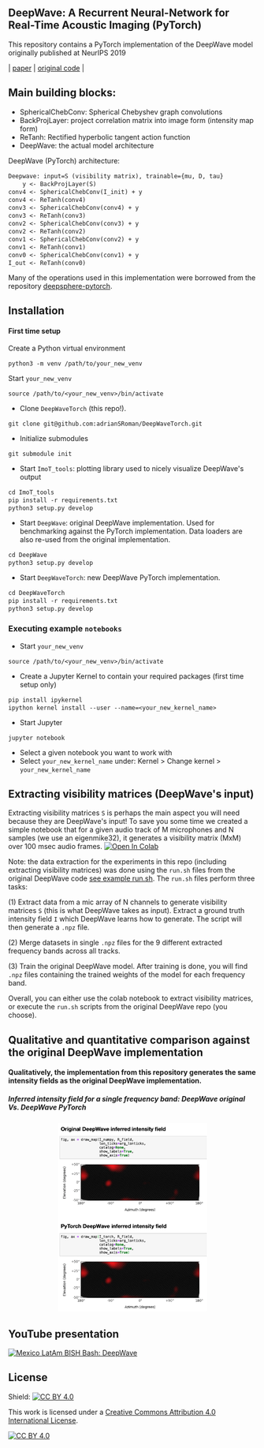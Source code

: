 ## DeepWave: A Recurrent Neural-Network for Real-Time Acoustic Imaging (PyTorch)

This repository contains a PyTorch implementation of the DeepWave model originally published at NeurIPS 2019

| [paper](https://proceedings.neurips.cc/paper/2019/file/e9bf14a419d77534105016f5ec122d62-Paper.pdf) | [original code](https://github.com/imagingofthings/DeepWave) |

## Main building blocks:

- SphericalChebConv: Spherical Chebyshev graph convolutions
- BackProjLayer: project correlation matrix into image form (intensity map form)
- ReTanh: Rectified hyperbolic tangent action function 
- DeepWave: the actual model architecture

DeepWave (PyTorch) architecture:
```
Deepwave: input=S (visibility matrix), trainable={mu, D, tau}
    y <- BackProjLayer(S) 
conv4 <- SphericalChebConv(I_init) + y
conv4 <- ReTanh(conv4)
conv3 <- SphericalChebConv(conv4) + y
conv3 <- ReTanh(conv3)
conv2 <- SphericalChebConv(conv3) + y
conv2 <- ReTanh(conv2)
conv1 <- SphericalChebConv(conv2) + y
conv1 <- ReTanh(conv1)
conv0 <- SphericalChebConv(conv1) + y
I_out <- ReTanh(conv0)
```

Many of the operations used in this implementation were borrowed from the repository [deepsphere-pytorch](https://github.com/deepsphere/deepsphere-pytorch).

## Installation

#### First time setup
Create a Python virtual environment
```
python3 -m venv /path/to/your_new_venv
```

Start `your_new_venv`
```
source /path/to/<your_new_venv>/bin/activate
```

- Clone `DeepWaveTorch` (this repo!).
```
git clone git@github.com:adrianSRoman/DeepWaveTorch.git 
```

- Initialize submodules
```
git submodule init
```

- Start `ImoT_tools`: plotting library used to nicely visualize DeepWave's output
```
cd ImoT_tools
pip install -r requirements.txt
python3 setup.py develop
```

- Start `DeepWave`: original DeepWave implementation. Used for benchmarking against the PyTorch implementation. Data loaders are also re-used from the original implementation. 
```
cd DeepWave
python3 setup.py develop
```

- Start `DeepWaveTorch`: new DeepWave PyTorch implementation.
```   
cd DeepWaveTorch
pip install -r requirements.txt
python3 setup.py develop
```

### Executing example `notebooks`

- Start `your_new_venv`
```
source /path/to/<your_new_venv>/bin/activate
```

- Create a Jupyter Kernel to contain your required packages (first time setup only)
```
pip install ipykernel
ipython kernel install --user --name=<your_new_kernel_name>
```

- Start Jupyter

```
jupyter notebook
```

- Select a given notebook you want to work with
- Select `your_new_kernel_name` under: Kernel > Change kernel > `your_new_kernel_name`

## Extracting visibility matrices (DeepWave's input)

Extracting visibility matrices `S` is perhaps the main aspect you will need because they are DeepWave's input! To save you some time we created a simple notebook that for a given audio track of M microphones and N samples (we use an eigenmike32), it generates a visibility matrix (MxM) over 100 msec audio frames. [![Open In Colab](https://colab.research.google.com/assets/colab-badge.svg)](https://colab.research.google.com/drive/1BC72KmoAyeydS0X7Dti3fFxzLAxfbdWC?usp=sharing)

Note: the data extraction for the experiments in this repo (including extracting visibility matrices) was done using the `run.sh` files from the original DeepWave code [see example run.sh](https://github.com/imagingofthings/DeepWave/blob/master/datasets/FRIDA/run.sh). The `run.sh` files perform three tasks: 

(1) Extract data from a mic array of N channels to generate visibility matrices `S` (this is what DeepWave takes as input). Extract a ground truth intensity field `I` which DeepWave learns how to generate. The script will then generate a `.npz` file.

(2) Merge datasets in single `.npz` files for the 9 different extracted frequency bands across all tracks.

(3) Train the original DeepWave model. After training is done, you will find `.npz` files containing the trained weights of the model for each frequency band.

Overall, you can either use the colab notebook to extract visibility matrices, or execute the `run.sh` scripts from the original DeepWave repo (you choose).

## Qualitative and quantitative comparison against the original DeepWave implementation

#### Qualitatively, the implementation from this repository generates the same intensity fields as the original DeepWave implementation.

##### Inferred intensity field for a single frequency band: DeepWave original Vs. DeepWave PyTorch

<p align="center" width="100%">
    <img width="60%" src="https://github.com/adrianSRoman/DeepWaveTorch/blob/master/figures/DeepWave_fields_comparison.png">
</p>


## YouTube presentation

[![Mexico LatAm BISH Bash: DeepWave](https://img.youtube.com/vi/ZO5jfqY_NwA/0.jpg)](https://www.youtube.com/watch?v=ZO5jfqY_NwA)


## License
Shield: [![CC BY 4.0][cc-by-shield]][cc-by]

This work is licensed under a
[Creative Commons Attribution 4.0 International License][cc-by].

[![CC BY 4.0][cc-by-image]][cc-by]

[cc-by]: http://creativecommons.org/licenses/by/4.0/
[cc-by-image]: https://i.creativecommons.org/l/by/4.0/88x31.png
[cc-by-shield]: https://img.shields.io/badge/License-CC%20BY%204.0-lightgrey.svg
